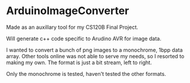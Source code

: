 # ArduinoImageConverter
Made as an auxillary tool for my CS120B Final Project. 

Will generate c++ code specific to Arudino AVR for image data.

I wanted to convert a bunch of png images to a monochrome, 1bpp data array.
Other tools online was not able to serve my needs, so I resorted to making my own.
The format is just a bit stream, left to right.

Only the monochrome is tested, haven't tested the other formats.
